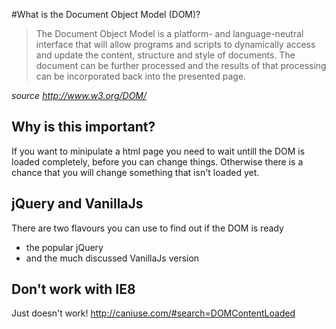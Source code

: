 #What is the Document Object Model (DOM)?

>The Document Object Model is a platform- and language-neutral interface that will allow programs and scripts to dynamically access and update the content, structure and style of documents. The document can be further processed and the results of that processing can be incorporated back into the presented page.

*source <http://www.w3.org/DOM/>*


## Why is this important?

If you want to minipulate a html page you need to wait untill the DOM is loaded completely, before you can change things.
Otherwise there is a chance that you will change something that isn't loaded yet.


## jQuery and VanillaJs

There are two flavours you can use to find out if the DOM is ready
- the popular jQuery 
- and the much discussed VanillaJs version



## Don't work with IE8

Just doesn't work!
<http://caniuse.com/#search=DOMContentLoaded>